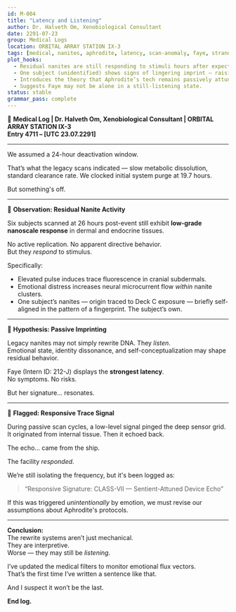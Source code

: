 ```yaml
---
id: M-004
title: "Latency and Listening"
author: Dr. Halveth Om, Xenobiological Consultant
date: 2291-07-23
group: Medical Logs
location: ORBITAL ARRAY STATION IX-3
tags: [medical, nanites, aphrodite, latency, scan-anomaly, faye, strand, observation, aetherion-tech]
plot_hooks:
  - Residual nanites are still responding to stimuli hours after expected shutdown.
  - One subject (unidentified) shows signs of lingering imprint — raising ethical flags.
  - Introduces the theory that Aphrodite’s tech remains passively attuned to “desire signals.”
  - Suggests Faye may not be alone in a still-listening state.
status: stable
grammar_pass: complete
---
```


📓 **Medical Log | Dr. Halveth Om, Xenobiological Consultant | ORBITAL ARRAY STATION IX-3**  
**Entry 4711 – [UTC 23.07.2291]**

---

We assumed a 24-hour deactivation window.

That’s what the legacy scans indicated — slow metabolic dissolution, standard clearance rate. We clocked initial system purge at 19.7 hours.

But something's off.

---

📍 **Observation: Residual Nanite Activity**

Six subjects scanned at 26 hours post-event still exhibit **low-grade nanoscale response** in dermal and endocrine tissues.

No active replication. No apparent directive behavior.  
But they *respond* to stimulus.

Specifically:
- Elevated pulse induces trace fluorescence in cranial subdermals.
- Emotional distress increases neural microcurrent flow *within* nanite clusters.
- One subject’s nanites — origin traced to Deck C exposure — briefly self-aligned in the pattern of a fingerprint. The subject’s own.

---

📍 **Hypothesis: Passive Imprinting**

Legacy nanites may not simply rewrite DNA. They *listen*.  
Emotional state, identity dissonance, and self-conceptualization may shape residual behavior.

Faye (Intern ID: 212-J) displays the **strongest latency**.  
No symptoms. No risks.

But her signature... resonates.

---

📍 **Flagged: Responsive Trace Signal**

During passive scan cycles, a low-level signal pinged the deep sensor grid.  
It originated from internal tissue. Then it echoed back.

The echo... came from the ship.

The facility *responded*.

We’re still isolating the frequency, but it's been logged as:

> “Responsive Signature: CLASS-VII — Sentient-Attuned Device Echo”

If this was triggered *unintentionally* by emotion, we must revise our assumptions about Aphrodite's protocols.

---

**Conclusion:**  
The rewrite systems aren’t just mechanical.  
They are interpretive.  
Worse — they may still be *listening*.

I’ve updated the medical filters to monitor emotional flux vectors.  
That’s the first time I’ve written a sentence like that.

And I suspect it won’t be the last.

**End log.**
